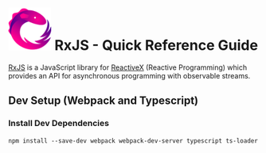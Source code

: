 <img src="https://github.com/ReactiveX/rxjs/raw/master/doc/asset/Rx_Logo_S.png" alt="RxJS Logo" width="86" height="86"> RxJS - Quick Reference Guide
=====================================


[RxJS](https://github.com/ReactiveX/rxjs) is a JavaScript library for [ReactiveX](http://reactivex.io/) (Reactive Programming) which provides an API for asynchronous programming with observable streams.


## Dev Setup (Webpack and Typescript)

### Install Dev Dependencies
```
npm install --save-dev webpack webpack-dev-server typescript ts-loader
```

